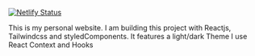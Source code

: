 [![Netlify Status](https://api.netlify.com/api/v1/badges/886062a1-2011-4ccd-a3fe-8759987300ad/deploy-status)](https://app.netlify.com/sites/azpw/deploys)

This is my personal website.
I am building this project with Reactjs, Tailwindcss and styledComponents.
It features a light/dark Theme
I use React Context and Hooks
